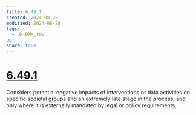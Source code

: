 ```yaml
---
title: 6.49.1
created: 2024-08-28
modified: 2024-08-28
tags:
  - UK-DMM_row
up: 
share: true
---
```

# [6.49.1](6.49.1.md)

Considers potential negative impacts of interventions or data activities on specific societal groups and an extremely late stage in the process, and only where it is externally mandated by legal or policy requirements.

